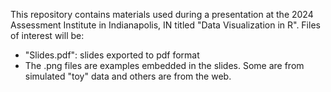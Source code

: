 This repository contains materials used during a presentation at the 2024 Assessment Institute in Indianapolis, IN titled "Data Visualization in R".  Files of interest will be:
  - "Slides.pdf": slides exported to pdf format
  - The .png files are examples embedded in the slides.  Some are from simulated "toy" data and others are from the web.
